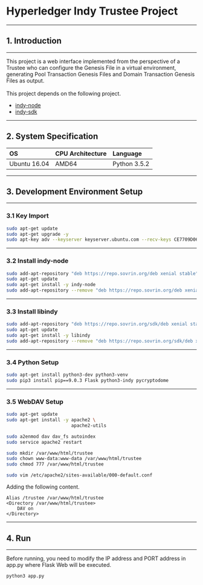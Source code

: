 Hyperledger Indy Trustee Project
================================
***
## 1. Introduction
***
This project is a web interface implemented from the perspective of a Trustee who can configure the Genesis File in a virtual environment, generating Pool Transaction Genesis Files and Domain Transaction Genesis Files as output.<br><br>
This project depends on the following project.<br>

+ [indy-node](https://github.com/hyperledger/indy-node)
+ [indy-sdk](https://github.com/hyperledger/indy-sdk)

***
## 2. System Specification
| OS           | CPU Architecture | Language     |
|:-------------|:-----------------|:-------------|
| Ubuntu 16.04 | AMD64            | Python 3.5.2 |
***
## 3. Development Environment Setup
***
### 3.1 Key Import
```bash
sudo apt-get update
sudo apt-get upgrade -y
sudo apt-key adv --keyserver keyserver.ubuntu.com --recv-keys CE7709D068DB5E88
```
***
### 3.2 Install indy-node
```bash
sudo add-apt-repository "deb https://repo.sovrin.org/deb xenial stable"
sudo apt-get update
sudo apt-get install -y indy-node
sudo add-apt-repository --remove "deb https://repo.sovrin.org/deb xenial stable"
```
***
### 3.3 Install libindy
```bash
sudo add-apt-repository "deb https://repo.sovrin.org/sdk/deb xenial stable"
sudo apt-get update
sudo apt-get install -y libindy
sudo add-apt-repository --remove "deb https://repo.sovrin.org/sdk/deb xenial stable"
```
***
### 3.4 Python Setup
```bash
sudo apt-get install python3-dev python3-venv
sudo pip3 install pip==9.0.3 Flask python3-indy pycryptodome
```
***
### 3.5 WebDAV Setup
```bash
sudo apt-get update
sudo apt-get install -y apache2 \
                        apache2-utils

sudo a2enmod dav dav_fs autoindex
sudo service apache2 restart

sudo mkdir /var/www/html/trustee
sudo chown www-data:www-data /var/www/html/trustee
sudo chmod 777 /var/www/html/trustee
```
```bash
sudo vim /etc/apache2/sites-available/000-default.conf
```
Adding the following content.
```text
Alias /trustee /var/www/html/trustee
<Directory /var/www/html/trustee>
    DAV on
</Directory>
```
***
## 4. Run
***
Before running, you need to modify the IP address and PORT address in app.py where Flask Web will be executed.
```bash
python3 app.py
```
